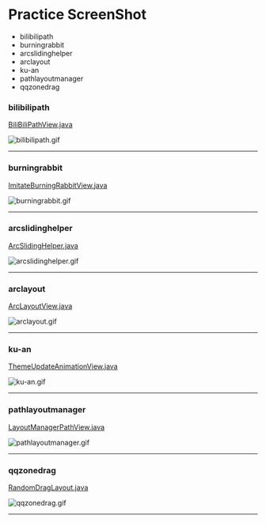 # Practice ScreenShot
* bilibilipath
* burningrabbit
* arcslidinghelper
* arclayout
* ku-an
* pathlayoutmanager
* qqzonedrag



### bilibilipath
[BiliBiliPathView.java](https://github.com/103style/AnimAndCustomViewDemo/blob/master/app/src/main/java/com/lxk/animandview/practice/view/BiliBiliPathView.java)

![bilibilipath.gif](https://github.com/103style/AnimAndCustomViewDemo/blob/master/gif/practice/bilibilipath.gif)


---


### burningrabbit
[ImitateBurningRabbitView.java](https://github.com/103style/AnimAndCustomViewDemo/blob/master/app/src/main/java/com/lxk/animandview/practice/burningrabbit/ImitateBurningRabbitView.java)

![burningrabbit.gif](https://github.com/103style/AnimAndCustomViewDemo/blob/master/gif/practice/burningrabbit.gif)

---



### arcslidinghelper
[ArcSlidingHelper.java](https://github.com/103style/AnimAndCustomViewDemo/blob/master/app/src/main/java/com/lxk/animandview/practice/arcview/ArcSlidingHelper.java)

![arcslidinghelper.gif](https://github.com/103style/AnimAndCustomViewDemo/blob/master/gif/practice/arcslidinghelper.gif)


---


### arclayout
[ArcLayoutView.java](https://github.com/103style/AnimAndCustomViewDemo/blob/master/app/src/main/java/com/lxk/animandview/practice/arcview/ArcLayoutView.java)

![arclayout.gif](https://github.com/103style/AnimAndCustomViewDemo/blob/master/gif/practice/arclayout.gif)

---



### ku-an
[ThemeUpdateAnimationView.java](https://github.com/103style/AnimAndCustomViewDemo/blob/master/app/src/main/java/com/lxk/animandview/practice/kuAn/ThemeUpdateAnimationView.java)

![ku-an.gif](https://github.com/103style/AnimAndCustomViewDemo/blob/master/gif/practice/ku-an.gif)

---

### pathlayoutmanager
[LayoutManagerPathView.java](https://github.com/103style/AnimAndCustomViewDemo/blob/master/app/src/main/java/com/lxk/animandview/practice/path/LayoutManagerPathView.java)

![pathlayoutmanager.gif](https://github.com/103style/AnimAndCustomViewDemo/blob/master/gif/practice/pathlayoutmanager.gif)

---


### qqzonedrag
[RandomDragLayout.java](https://github.com/103style/AnimAndCustomViewDemo/blob/master/app/src/main/java/com/lxk/animandview/practice/qqzone/RandomDragLayout.java)

![qqzonedrag.gif](https://github.com/103style/AnimAndCustomViewDemo/blob/master/gif/practice/qqzonedrag.gif)

---

